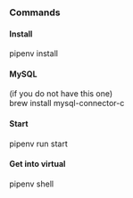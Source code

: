 ### Commands
#### Install
pipenv install

#### MySQL
(if you do not have this one)<br/>
brew install mysql-connector-c

#### Start
pipenv run start

#### Get into virtual
pipenv shell




